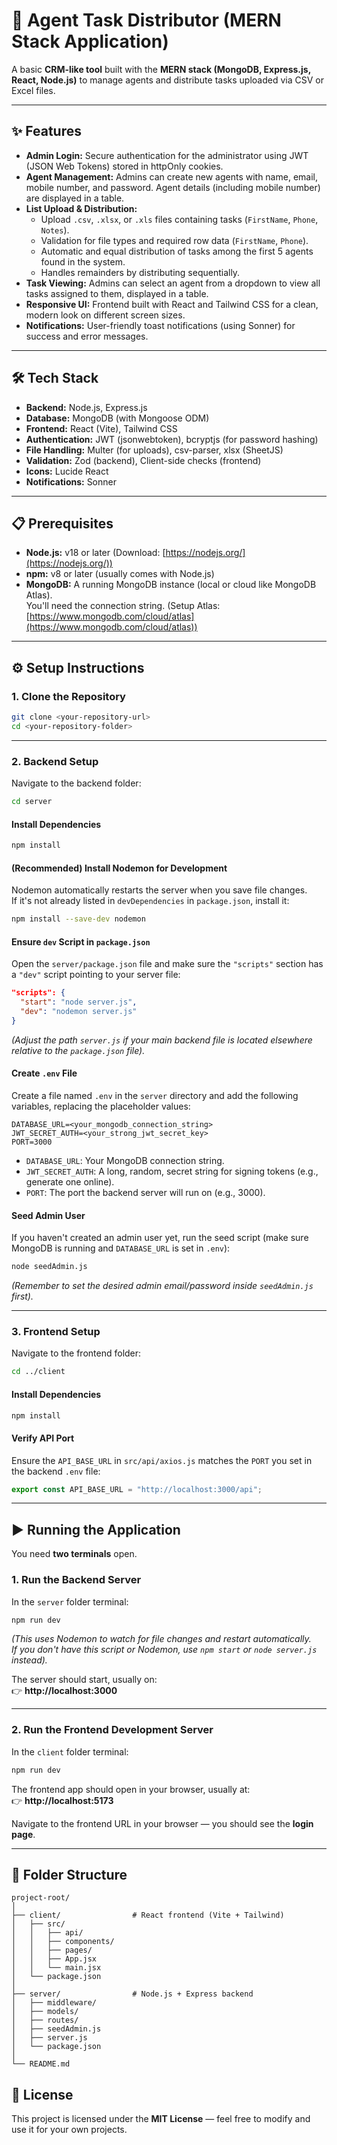# 🧠 Agent Task Distributor (MERN Stack Application)

A basic **CRM-like tool** built with the **MERN stack (MongoDB, Express.js, React, Node.js)** to manage agents and distribute tasks uploaded via CSV or Excel files.

---

## ✨ Features

* **Admin Login:** Secure authentication for the administrator using JWT (JSON Web Tokens) stored in httpOnly cookies.  
* **Agent Management:** Admins can create new agents with name, email, mobile number, and password. Agent details (including mobile number) are displayed in a table.  
* **List Upload & Distribution:**
  * Upload `.csv`, `.xlsx`, or `.xls` files containing tasks (`FirstName`, `Phone`, `Notes`).
  * Validation for file types and required row data (`FirstName`, `Phone`).
  * Automatic and equal distribution of tasks among the first 5 agents found in the system.
  * Handles remainders by distributing sequentially.
* **Task Viewing:** Admins can select an agent from a dropdown to view all tasks assigned to them, displayed in a table.
* **Responsive UI:** Frontend built with React and Tailwind CSS for a clean, modern look on different screen sizes.
* **Notifications:** User-friendly toast notifications (using Sonner) for success and error messages.

---

## 🛠️ Tech Stack

* **Backend:** Node.js, Express.js  
* **Database:** MongoDB (with Mongoose ODM)  
* **Frontend:** React (Vite), Tailwind CSS  
* **Authentication:** JWT (jsonwebtoken), bcryptjs (for password hashing)  
* **File Handling:** Multer (for uploads), csv-parser, xlsx (SheetJS)  
* **Validation:** Zod (backend), Client-side checks (frontend)  
* **Icons:** Lucide React  
* **Notifications:** Sonner  

---

## 📋 Prerequisites

* **Node.js:** v18 or later (Download: [https://nodejs.org/](https://nodejs.org/))  
* **npm:** v8 or later (usually comes with Node.js)  
* **MongoDB:** A running MongoDB instance (local or cloud like MongoDB Atlas).  
  You'll need the connection string. (Setup Atlas: [https://www.mongodb.com/cloud/atlas](https://www.mongodb.com/cloud/atlas))

---

## ⚙️ Setup Instructions

### 1. Clone the Repository
```bash
git clone <your-repository-url>
cd <your-repository-folder>
```

---

### 2. Backend Setup

Navigate to the backend folder:
```bash
cd server
```

#### Install Dependencies
```bash
npm install
```

#### (Recommended) Install Nodemon for Development
Nodemon automatically restarts the server when you save file changes.  
If it's not already listed in `devDependencies` in `package.json`, install it:
```bash
npm install --save-dev nodemon
```

#### Ensure `dev` Script in `package.json`
Open the `server/package.json` file and make sure the `"scripts"` section has a `"dev"` script pointing to your server file:
```json
"scripts": {
  "start": "node server.js",
  "dev": "nodemon server.js"
}
```
*(Adjust the path `server.js` if your main backend file is located elsewhere relative to the `package.json` file).*

#### Create `.env` File
Create a file named `.env` in the `server` directory and add the following variables, replacing the placeholder values:
```env
DATABASE_URL=<your_mongodb_connection_string>
JWT_SECRET_AUTH=<your_strong_jwt_secret_key>
PORT=3000
```

* `DATABASE_URL`: Your MongoDB connection string.  
* `JWT_SECRET_AUTH`: A long, random, secret string for signing tokens (e.g., generate one online).  
* `PORT`: The port the backend server will run on (e.g., 3000).

#### Seed Admin User
If you haven't created an admin user yet, run the seed script (make sure MongoDB is running and `DATABASE_URL` is set in `.env`):
```bash
node seedAdmin.js
```
*(Remember to set the desired admin email/password inside `seedAdmin.js` first).*

---

### 3. Frontend Setup

Navigate to the frontend folder:
```bash
cd ../client
```

#### Install Dependencies
```bash
npm install
```

#### Verify API Port
Ensure the `API_BASE_URL` in `src/api/axios.js` matches the `PORT` you set in the backend `.env` file:
```js
export const API_BASE_URL = "http://localhost:3000/api";
```

---

## ▶️ Running the Application

You need **two terminals** open.

### 1. Run the Backend Server
In the `server` folder terminal:
```bash
npm run dev
```
*(This uses Nodemon to watch for file changes and restart automatically.  
If you don't have this script or Nodemon, use `npm start` or `node server.js` instead).*

The server should start, usually on:  
👉 **http://localhost:3000**

---

### 2. Run the Frontend Development Server
In the `client` folder terminal:
```bash
npm run dev
```

The frontend app should open in your browser, usually at:  
👉 **http://localhost:5173**

Navigate to the frontend URL in your browser — you should see the **login page**.

---

## 📁 Folder Structure

```
project-root/
│
├── client/                # React frontend (Vite + Tailwind)
│   ├── src/
│   │   ├── api/
│   │   ├── components/
│   │   ├── pages/
│   │   ├── App.jsx
│   │   └── main.jsx
│   └── package.json
│
├── server/                # Node.js + Express backend
│   ├── middleware/
│   ├── models/
│   ├── routes/
│   ├── seedAdmin.js
│   ├── server.js
│   └── package.json
│
└── README.md
```
## 📜 License

This project is licensed under the **MIT License** — feel free to modify and use it for your own projects.

